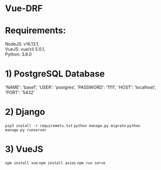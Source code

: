 # Vue-DRF
# Requirements:
NodeJS: v16.13.1, <br />
VueJS: vue/cli 5.0.1, <br />
Python: 3.6.0 
# 1) PostgreSQL Database
'NAME': 'base1',
'USER': 'postgres',
'PASSWORD': '1111',
'HOST': 'localhost',
'PORT': '5432'
# 2) Django
`pip3 install -r requiremets.txt`
`python manage.py migrate`
`python manage.py runserver`
# 3) VueJS
`npm install vue`
`npm install axios`
`npm run serve`
